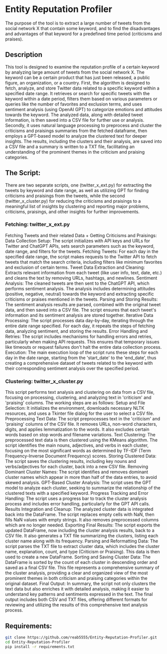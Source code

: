 # Entity Reputation Profiler
The purpose of the tool is to extract a large number of tweets from the social network X that contain some keyword, and to find the disadvantages and advantages of that keyword for a predefined time period (criticisms and praises).

## Description
This tool is designed to examine the reputation profile of a certain keyword by analyzing large amount of tweets from the social network X. The keyword can be a certain product that has just been released, a public figure, an organization, or a country.
First, the algorithm is designed to fetch, analyze, and store Twitter data related to a specific keyword within a specified date range. It retrieves or search for specific tweets with the keyword within a date period, filters them based on various parameters or queries like the number of favorites and exclusion terms, and uses sentiment analysis (using OpenAI GPT) to categorize emotions and attitudes towards the keyword. The analyzed data, along with detailed tweet information, is then saved into a CSV file for further use or analysis.
Secondly, it uses natural language processing to preprocess and cluster the criticisms and praisings summaries from the fetched dataframe, then employs a GPT-based model to analyze the clustered text for deeper insights. The results, including the clusters and their analysis, are saved into a CSV file and a summary is written to a TXT file, facilitating an understanding of the prominent themes in the criticism and praising categories.

## The Script:
There are two separate scripts, one (twitter_x_ext.py) for extracting the tweets by keyword and date range, as well as utilizing GPT for finding criticisms and praisings from the tweets, while the second (twitter_x_cluster.py) for reducing the criticisms and praisings to a meaningful list of insights by clustering and reporting major problems, criticisms, praisings, and other insights for further improvements.

### Fetching: twitter_x_ext.py
Fetching Tweets and their related Data + Getting Criticisms and Praisings:
Data Collection Setup: The script initializes with API keys and URLs for Twitter and ChatGPT APIs, sets search parameters such as the keyword, date range, and filters for the tweets.
Fetching Tweets: For each day in the specified date range, the script makes requests to the Twitter API to fetch tweets that match the search criteria, including filters like minimum favorites and exclusion of certain terms.
Tweet Data Extraction and Cleaning: Extracts relevant information from each tweet (like user info, text, date, etc.) and cleans the text by removing URLs, hashtags, and newlines.
Sentiment Analysis: The cleaned tweets are then sent to the ChatGPT API, which performs sentiment analysis. The analysis includes determining attitudes (positive, negative, neutral) towards the keyword and extracting specific criticisms or praises mentioned in the tweets.
Parsing and Storing Results: The sentiment analysis results are parsed, combined with the original tweet data, and then saved into a CSV file. The script ensures that each tweet's information and its sentiment analysis are stored together.
Iterative Data Processing: The script processes data day-by-day, iterating through the entire date range specified. For each day, it repeats the steps of fetching data, analyzing sentiment, and storing the results.
Error Handling and Retries: The script includes mechanisms for handling errors and retries, particularly when making API requests. This ensures that temporary issues like timeouts or request failures don't halt the entire data collection process.
Execution: The main execution loop of the script runs these steps for each day in the date range, starting from the 'start_date' to the 'end_date', thus creating a comprehensive dataset of tweets related to the keyword with their corresponding sentiment analysis over the specified period.

### Clustering: twitter_x_cluster.py
This script performs text analysis and clustering on data from a CSV file, focusing on processing, clustering, and analyzing text in 'criticism' and 'praising' columns. The working steps are as follows:
Setup and File Selection: It initializes the environment, downloads necessary NLTK resources, and uses a Tkinter file dialog for the user to select a CSV file.
Preprocessing Text Data: The script preprocesses text in the 'criticism' and 'praising' columns of the CSV file. It removes URLs, non-word characters, digits, and applies lemmatization to the words. It also excludes certain words based on stop words and filename variations.
Text Clustering: The preprocessed text data is then clustered using the KMeans algorithm. The script identifies the main nouns, adjectives, and verbs in each cluster, focusing on the most significant words as determined by TF-IDF (Term Frequency-Inverse Document Frequency) scores.
Storing Clustered Data: The script saves the clustering results, including key nouns and verbs/adjectives for each cluster, back into a new CSV file.
Removing Dominant Cluster Names: The script identifies and removes dominant cluster names which appear in more than half of the data entries, to avoid skewed analysis.
GPT-Based Cluster Analysis: The script uses the GPT model to analyze each cluster, seeking to summarize the relationship of the clustered texts with a specified keyword.
Progress Tracking and Error Handling: The script uses a progress bar to track the cluster analysis process and includes error handling, particularly for the GPT API calls.
Results Integration and Cleanup: The analyzed cluster data is integrated back into the DataFrame. The script replaces empty cells with NaN, then
fills NaN values with empty strings. It also removes preprocessed columns which are no longer needed.
Exporting Final Results: The script exports the updated DataFrame, now including the cluster analysis results, back to a CSV file. It also generates a TXT file summarizing the clusters, listing each cluster name along with its frequency.
Parsing and Reformatting Data: The script parses the TXT file to extract cluster data, which includes the cluster name, explanation, count, and type (Criticism or Praising). This data is then used to create a new DataFrame.
Sorting and Saving Cluster Data: The DataFrame is sorted by the count of each cluster in descending order and saved as a final CSV file. This file represents a comprehensive summary of the cluster analysis, providing a clear and organized view of the most prominent themes in both criticism and praising categories within the original dataset.
Final Output: In summary, the script not only clusters the text data but also enriches it with detailed analysis, making it easier to understand key patterns and sentiments expressed in the text. The final output includes both CSV and TXT files, offering different formats for reviewing and utilizing the results of this comprehensive text analysis process.

## Requirements:


```bash
git clone https://github.com/reab5555/Entity-Reputation-Profiler.git
cd Entity-Reputation-Profiler
pip install -r requirements.txt
